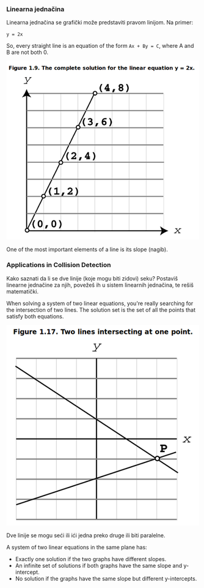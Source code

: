 ### Linearna jednačina

Linearna jednačina se grafički može predstaviti pravom linijom. Na primer:
```
y = 2x
```
So, every straight line is an equation of the form `Ax + By = C`, where A and B are not both 0.

![linearna-jednacina](slike/linearna-jednacina.png?row=true)

One of the most important elements of a line is its slope (nagib).

### Applications in Collision Detection

Kako saznati da li se dve linije (koje mogu biti zidovi) seku? Postaviš linearne jednačine za njih, povežeš ih u sistem linearnih jednačina, te rešiš matematički.

When solving a system of two linear equations, you're really searching for the intersection of two lines. The solution set is the set of all the points that satisfy both equations.

![presek-linija](slike/presek-linija.png?row=true)

Dve linije se mogu seći ili ići jedna preko druge ili biti paralelne.

A system of two linear equations in the same plane has:
* Exactly one solution if the two graphs have different slopes.
* An infinite set of solutions if both graphs have the same slope and y-intercept.
* No solution if the graphs have the same slope but different y-intercepts.
